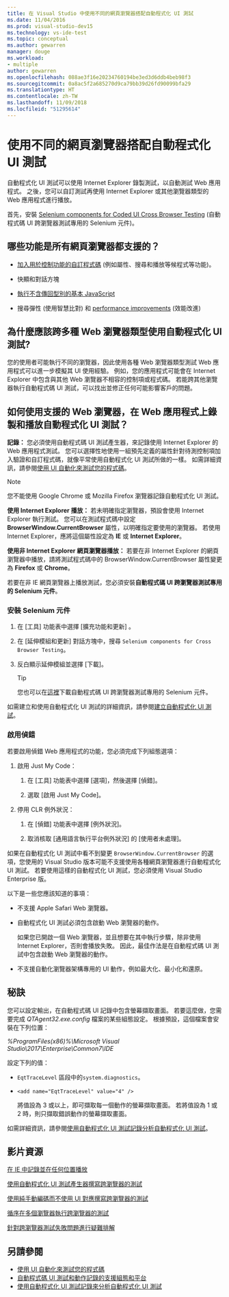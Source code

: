 ```yaml
---
title: 在 Visual Studio 中使用不同的網頁瀏覽器搭配自動程式化 UI 測試
ms.date: 11/04/2016
ms.prod: visual-studio-dev15
ms.technology: vs-ide-test
ms.topic: conceptual
ms.author: gewarren
manager: douge
ms.workload:
- multiple
author: gewarren
ms.openlocfilehash: 088ae3f16e20234760194be3ed3d6ddb4beb98f3
ms.sourcegitcommit: 0a8ac5f2a685270d9ca79bb39d26fd90099bfa29
ms.translationtype: HT
ms.contentlocale: zh-TW
ms.lasthandoff: 11/09/2018
ms.locfileid: "51295614"
---
```

# <a name="use-different-web-browsers-with-coded-ui-tests"></a>使用不同的網頁瀏覽器搭配自動程式化 UI 測試

自動程式化 UI 測試可以使用 Internet Explorer 錄製測試，以自動測試 Web 應用程式。 之後，您可以自訂測試再使用 Internet Explorer 或其他瀏覽器類型的 Web 應用程式進行播放。

首先，安裝 [Selenium components for Coded UI Cross Browser Testing](https://marketplace.visualstudio.com/items?itemName=AtinBansal.SeleniumcomponentsforCodedUICrossBrowserTesting) (自動程式碼 UI 跨瀏覽器測試專用的 Selenium 元件)。

## <a name="whats-supported-across-all-web-browsers"></a>哪些功能是所有網頁瀏覽器都支援的？

-   [加入用於控制功能的自訂程式碼](https://blogs.msdn.microsoft.com/devops/2012/12/09/coded-ui-test-configuring-search-properties-while-recording-on-internet-explorer/) (例如屬性、搜尋和播放等候程式等功能)。

-   快顯和對話方塊

-   [執行不含傳回型別的基本 JavaScript](https://blogs.msdn.microsoft.com/devops/2013/01/18/introducing-javascript-execution-on-internetexplorer-and-crossbrowser-in-coded-ui-test/)

-   搜尋彈性 (使用智慧比對) 和 [performance improvements](https://blogs.msdn.microsoft.com/devops/2012/01/31/guidelines-on-improving-performance-of-coded-ui-test-playback/) (效能改進)

## <a name="why-should-i-use-coded-ui-tests-across-multiple-web-browser-types"></a>為什麼應該跨多種 Web 瀏覽器類型使用自動程式化 UI 測試?

您的使用者可能執行不同的瀏覽器，因此使用各種 Web 瀏覽器類型測試 Web 應用程式可以進一步模擬其 UI 使用經驗。 例如，您的應用程式可能會在 Internet Explorer 中包含與其他 Web 瀏覽器不相容的控制項或程式碼。 若能跨其他瀏覽器執行自動程式碼 UI 測試，可以找出並修正任何可能影響客戶的問題。

## <a name="how-do-i-record-and-play-back-coded-ui-tests-on-web-applications-using-the-supported-web-browsers"></a>如何使用支援的 Web 瀏覽器，在 Web 應用程式上錄製和播放自動程式化 UI 測試？

**記錄：** 您必須使用自動程式碼 UI 測試產生器，來記錄使用 Internet Explorer 的 Web 應用程式測試。 您可以選擇性地使用一組預先定義的屬性針對待測控制項加入驗證和自訂程式碼，就像平常使用自動程式化 UI 測試所做的一樣。 如需詳細資訊，請參閱[使用 UI 自動化來測試您的程式碼](../test/use-ui-automation-to-test-your-code.md)。

> [!NOTE]
> 您不能使用 Google Chrome 或 Mozilla Firefox 瀏覽器記錄自動程式化 UI 測試。

 **使用 Internet Explorer 播放：** 若未明確指定瀏覽器，預設會使用 Internet Explorer 執行測試。 您可以在測試程式碼中設定 **BrowserWindow.CurrentBrowser** 屬性，以明確指定要使用的瀏覽器。 若使用 Internet Explorer，應將這個屬性設定為 **IE** 或 **Internet Explorer**。

 **使用非 Internet Explorer 網頁瀏覽器播放：** 若要在非 Internet Explorer 的網頁瀏覽器中播放，請將測試程式碼中的 BrowserWindow.CurrentBrowser 屬性變更為 **Firefox** 或 **Chrome**。

 若要在非 IE 網頁瀏覽器上播放測試，您必須安裝**自動程式碼 UI 跨瀏覽器測試專用的 Selenium 元件**。

### <a name="install-selenium-components"></a>安裝 Selenium 元件

1.  在 [工具]  功能表中選擇 [擴充功能和更新] 。

2.  在 [延伸模組和更新] 對話方塊中，搜尋 `Selenium components for Cross Browser Testing`。

3.  反白顯示延伸模組並選擇 [下載]。

    > [!TIP]
    > 您也可以在[這裡](https://marketplace.visualstudio.com/items?itemName=AtinBansal.SeleniumcomponentsforCodedUICrossBrowserTesting)下載自動程式碼 UI 跨瀏覽器測試專用的 Selenium 元件。

如需建立和使用自動程式化 UI 測試的詳細資訊，請參閱[建立自動程式化 UI 測試](../test/use-ui-automation-to-test-your-code.md)。

### <a name="enable-debugging"></a>啟用偵錯

若要啟用偵錯 Web 應用程式的功能，您必須完成下列組態選項：

1.  啟用 Just My Code：

    1.  在 [工具] 功能表中選擇 [選項]，然後選擇 [偵錯]。

    2.  選取 [啟用 Just My Code]。

2.  停用 CLR 例外狀況：

    1.  在 [偵錯] 功能表中選擇 [例外狀況]。

    2.  取消核取 [通用語言執行平台例外狀況] 的 [使用者未處理]。

如果在自動程式化 UI 測試中看不到變更 `BrowserWindow.CurrentBrowser` 的選項，您使用的 Visual Studio 版本可能不支援使用各種網頁瀏覽器進行自動程式化 UI 測試。 若要使用這樣的自動程式化 UI 測試，您必須使用 Visual Studio Enterprise 版。

以下是一些您應該知道的事項：

- 不支援 Apple Safari Web 瀏覽器。

- 自動程式化 UI 測試必須包含啟動 Web 瀏覽器的動作。

   如果您已開啟一個 Web 瀏覽器，並且想要在其中執行步驟，除非使用 Internet Explorer，否則會播放失敗。 因此，最佳作法是在自動程式碼 UI 測試中包含啟動 Web 瀏覽器的動作。

- 不支援自動化瀏覽器架構專用的 UI 動作，例如最大化、最小化和還原。

## <a name="tips"></a>秘訣

您可以設定輸出，在自動程式碼 UI 記錄中包含螢幕擷取畫面。 若要這麼做，您需要完成 *QTAgent32.exe.config* 檔案的某些組態設定。 根據預設，這個檔案會安裝在下列位置：

*%ProgramFiles(x86)%\Microsoft Visual Studio\2017\Enterprise\Common7\IDE*

設定下列的值：

- `EqtTraceLevel` 區段中的`system.diagnostics`。

- `<add name="EqtTraceLevel" value="4" />`

   將值設為 3 或以上，即可擷取每一個動作的螢幕擷取畫面。 若將值設為 1 或 2 時，則只擷取錯誤動作的螢幕擷取畫面。

如需詳細資訊，請參閱[使用自動程式化 UI 測試記錄分析自動程式化 UI 測試](../test/analyzing-coded-ui-tests-using-coded-ui-test-logs.md)。

## <a name="video-resources"></a>影片資源

 [在 IE 中記錄並在任何位置播放](https://skydrive.live.com/redir?resid=AE5CD7309CCCC43C!183&authkey=!ANqaLtCZbtJrImU)

 [使用自動程式化 UI 測試產生器撰寫跨瀏覽器的測試](https://skydrive.live.com/redir?resid=AE5CD7309CCCC43C!184&authkey=!AKG8CSow_qmeTq8)

 [使用純手動編碼而不使用 UI 對應撰寫跨瀏覽器的測試](https://skydrive.live.com/redir?resid=AE5CD7309CCCC43C!186&authkey=!AJaEvxJnsefyAT4)

 [循序在多個瀏覽器執行跨瀏覽器的測試](https://skydrive.live.com/redir?resid=AE5CD7309CCCC43C!187&authkey=!ADI8eCQkxHnpOR8)

 [針對跨瀏覽器測試失敗問題進行疑難排解](https://skydrive.live.com/redir?resid=AE5CD7309CCCC43C!182&authkey=!AEpS48i295B49FI)

## <a name="see-also"></a>另請參閱

- [使用 UI 自動化來測試您的程式碼](../test/use-ui-automation-to-test-your-code.md)
- [自動程式碼 UI 測試和動作記錄的支援組態和平台](../test/supported-configurations-and-platforms-for-coded-ui-tests-and-action-recordings.md)
- [使用自動程式化 UI 測試記錄來分析自動程式化 UI 測試](../test/analyzing-coded-ui-tests-using-coded-ui-test-logs.md)
